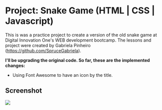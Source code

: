 # Project: Snake Game (HTML | CSS | Javascript)
This is was a practice project to create a version of the old snake game at Digital Innovation One's WEB development bootcamp. The lessons and project were created by Gabriela Pinheiro (https://github.com/SpruceGabriela).

**I'll be upgrading the original code. So far, these are the implemented changes:**

- Using Font Awesome to have an icon by the title.

## Screenshot
![](https://user-images.githubusercontent.com/79882701/118060358-fbf46280-b368-11eb-8cb0-eea2b7f4ff5f.png)

